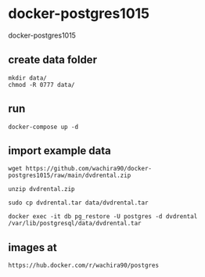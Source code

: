 # docker-postgres1015
docker-postgres1015

## create data folder
````
mkdir data/
chmod -R 0777 data/
````

## run 
````
docker-compose up -d
````

## import example data
````
wget https://github.com/wachira90/docker-postgres1015/raw/main/dvdrental.zip

unzip dvdrental.zip

sudo cp dvdrental.tar data/dvdrental.tar

docker exec -it db pg_restore -U postgres -d dvdrental /var/lib/postgresql/data/dvdrental.tar
````

## images at
````
https://hub.docker.com/r/wachira90/postgres
````
